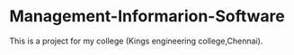 # Management-Informarion-Software
This is a project for my college (Kings engineering college,Chennai).
